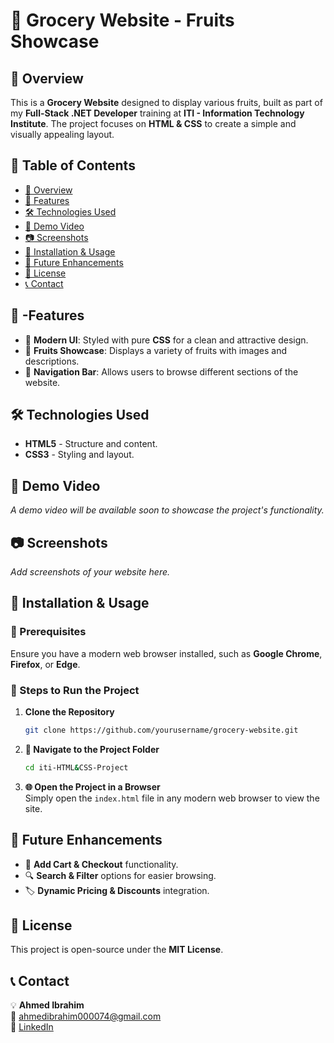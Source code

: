 # 🍏 Grocery Website - Fruits Showcase  

## 📌 Overview  
This is a **Grocery Website** designed to display various fruits, built as part of my **Full-Stack .NET Developer** training at **ITI - Information Technology Institute**. The project focuses on **HTML & CSS** to create a simple and visually appealing layout.  

## 📖 Table of Contents  
- [📌 Overview](#-overview)  
- [🚀 Features](#--features)  
- [🛠️ Technologies Used](#%EF%B8%8F-technologies-used)  
- [🎥 Demo Video](#-demo-video)  
- [📷 Screenshots](#-screenshots)  
- [📂 Installation & Usage](#-installation--usage)  
- [📅 Future Enhancements](#-future-enhancements)  
- [📜 License](#-license)  
- [📞 Contact](#-contact)  

## 🚀 -Features  
- 🎨 **Modern UI**: Styled with pure **CSS** for a clean and attractive design.  
- 🍎 **Fruits Showcase**: Displays a variety of fruits with images and descriptions.  
- 🔗 **Navigation Bar**: Allows users to browse different sections of the website.  

## 🛠️ Technologies Used  
- **HTML5** - Structure and content.  
- **CSS3** - Styling and layout.  

## 🎥 Demo Video  
_A demo video will be available soon to showcase the project's functionality._  

## 📷 Screenshots  
_Add screenshots of your website here._  

## 📂 Installation & Usage  
### 📝 Prerequisites  
Ensure you have a modern web browser installed, such as **Google Chrome**, **Firefox**, or **Edge**.  

### 🔧 Steps to Run the Project  
1. **Clone the Repository**  
   ```bash
   git clone https://github.com/yourusername/grocery-website.git
2. **📂 Navigate to the Project Folder**  
   ```bash
   cd iti-HTML&CSS-Project
3. **🌐 Open the Project in a Browser**  
   Simply open the `index.html` file in any modern web browser to view the site.  

## 📅 Future Enhancements  
- 🛒 **Add Cart & Checkout** functionality.  
- 🔍 **Search & Filter** options for easier browsing.  
- 🏷️ **Dynamic Pricing & Discounts** integration.  

## 📜 License  
This project is open-source under the **MIT License**.  

## 📞 Contact  
💡 **Ahmed Ibrahim**  
📧 [ahmedibrahim000074@gmail.com](mailto:ahmedibrahim000074@gmail.com)  
🔗 [LinkedIn](https://www.linkedin.com/in/ahmed-ibrahim-603a38212/)  

